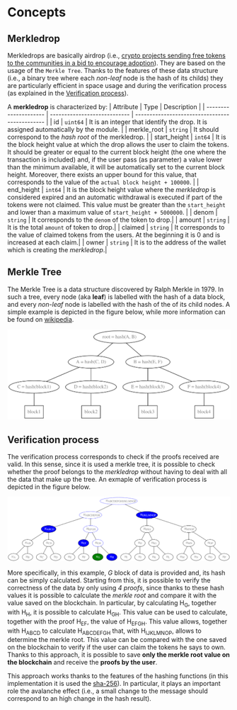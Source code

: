 <!--
order: 1
-->

# Concepts

## Merkledrop

Merkledrops are basically airdrop (i.e., [crypto projects sending free tokens to the communities in a bid to encourage adoption](https://www.coindesk.com/learn/what-is-a-crypto-airdrop/)). They are based on the usage of the `Merkle Tree`. Thanks to the features of these data structure (i.e., a binary tree where each _non-leaf_ node is the hash of its childs) they are particularly efficient in space usage and during the verification process (as explained in the [Verification process](#Verification-process)).

A **merkledrop** is characterized by:
| Attribute | Type | Description |
| --------------------- | ---------------------------- | ---------------------------------------------- |
| id | `uint64` | It is an integer that identify the drop. It is assigned automatically by the module. |
| merkle_root | `string` | It should correspond to the _hash root_ of the merkledrop. |
| start_height | `int64` | It is the block height value at which the drop allows the user to claim the tokens. It should be greater or equal to the current block height (the one where the transaction is included) and, if the user pass (as parameter) a value lower than the minimum available, it will be automatically set to the current block height. Moreover, there exists an upper bound for this value, that corresponds to the value of the `actual block height + 100000`. |
| end_height | `int64` | It is the block height value where the _merkledrop_ is considered expired and an automatic withdrawal is executed if part of the tokens were not claimed. This value must be greater than the `start_height` and lower than a maximum value of `start_height + 5000000`. |
| denom | `string` | It corresponds to the `denom` of the token to drop.|
| amount | `string` | It is the total `amount` of token to drop.|
| claimed | `string` | It corresponds to the value of claimed tokens from the users. At the beginning it is 0 and is increased at each claim.|
| owner | `string` | It is to the address of the wallet which is creating the _merkledrop_.|

## Merkle Tree
The Merkle Tree is a data structure discovered by Ralph Merkle in 1979.
In such a tree, every node (aka **leaf**) is labelled with the hash of a data block, and every _non-leaf_ node is labelled with the hash of the of its child nodes. A simple example is depicted in the figure below, while more information can be found on [wikipedia](https://en.wikipedia.org/wiki/Merkle_tree).

![Generic Merkle Tree](img/merkle_tree.svg "merkle tree")

## Verification process

The verification process corresponds to check if the proofs received are valid. In this sense, since it is used a merkle tree, it is possible to check whether the proof belongs to the _merkledrop_ without having to deal with all the data that make up the tree.
An exmaple of verification process is depicted in the figure below.

![Merkle Proof](img/merkle_proof.svg "merkle proof")

More specifically, in this example, _G_ block of data is provided and, its hash can be simply calculated. Starting from this, it is possible to verify the correctness of the data by only using _4 proofs_, since thanks to these hash values it is possible to calculate the _merkle root_ and compare it with the value saved on the blockchain.
In particular, by calculating H<sub>G</sub>, together with H<sub>H</sub>, it is possible to calculate H<sub>GH</sub>. This value can be used to calculate, together with the proof H<sub>EF</sub>, the value of H<sub>EFGH</sub>. This value allows, together with H<sub>ABCD</sub> to calculate H<sub>ABCDEFGH</sub> that, with H<sub>IJKLMNOP</sub>, allows to determine the merkle root. This value can be compared with the one saved on the blockchain to verify if the user can claim the tokens he says to own. Thanks to this approach, it is possible to save **only the merkle root value on the blockchain** and receive the **proofs by the user**.

This approach works thanks to the features of the hashing functions (in this implementation it is used the [sha-256](https://it.wikipedia.org/wiki/Secure_Hash_Algorithm)). In particular, it plays an important role the avalanche effect (i.e., a small change to the message should correspond to an high change in the hash result).